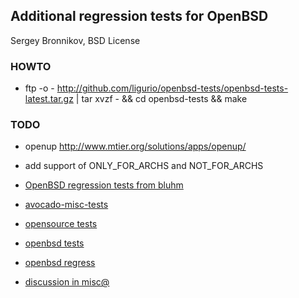 ## Additional regression tests for OpenBSD 

Sergey Bronnikov, BSD License

### HOWTO

* ftp -o - http://github.com/ligurio/openbsd-tests/openbsd-tests-latest.tar.gz
		| tar xvzf - && cd openbsd-tests && make

### TODO

* openup http://www.mtier.org/solutions/apps/openup/
* add support of ONLY_FOR_ARCHS and NOT_FOR_ARCHS



* [OpenBSD regression tests from bluhm](https://github.com/bluhm/regress-all)
* [avocado-misc-tests](https://github.com/avocado-framework-tests/avocado-misc-tests)
* [opensource tests](https://github.com/ligurio/opensource-tests)
* [openbsd tests](https://github.com/ligurio/openbsd-tests)
* [openbsd regress](http://bxr.su/OpenBSD/regress/)
* [discussion in misc@](http://marc.info/?l=openbsd-ports&m=139473415510474&w=2)
